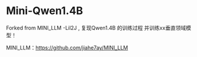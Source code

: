 # Mini-Qwen1.4B
Forked from MINI_LLM  -Lil2J , 复现Qwen1.4B 的训练过程 并训练xx垂直领域模型！

MINI_LLM：https://github.com/jiahe7ay/MINI_LLM






